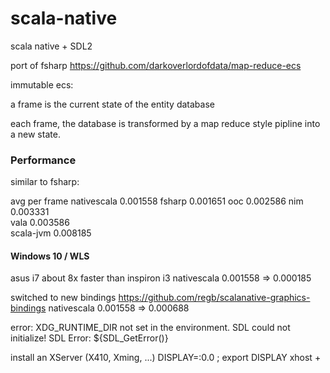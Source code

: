 # scala-native

scala native + SDL2

port of fsharp https://github.com/darkoverlordofdata/map-reduce-ecs

immutable ecs:

a frame is the current state of the entity database

each frame, the database is transformed by a map reduce style pipline into a new state.



### Performance
similar to fsharp:


avg per frame
nativescala 0.001558
fsharp      0.001651
ooc         0.002586
nim         0.003331	
vala	    0.003586	
scala-jvm   0.008185	

#### Windows 10 / WLS

asus i7 about 8x faster than inspiron i3
nativescala 0.001558 => 0.000185

switched to new bindings https://github.com/regb/scalanative-graphics-bindings
nativescala 0.001558 => 0.000688


error: XDG_RUNTIME_DIR not set in the environment.
SDL could not initialize! SDL Error: ${SDL_GetError()}

install an XServer (X410, Xming, ...)
DISPLAY=:0.0 ; export DISPLAY
xhost +